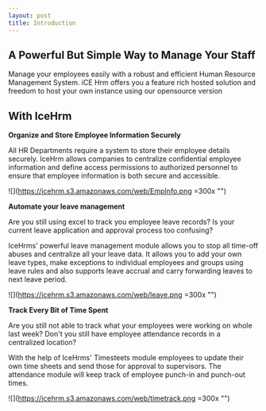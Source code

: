 ```yaml
---
layout: post
title: Introduction
---
```


## A Powerful But Simple Way to Manage Your Staff
Manage your employees easily with a robust and efficient Human Resource Management System. iCE Hrm offers you 
a feature rich hosted solution and freedom to host your own instance using our opensource version

## With IceHrm

**Organize and Store Employee Information Securely**

All HR Departments require a system to store their employee details securely. IceHrm allows companies to 
centralize confidential employee information and define access permissions to authorized personnel to ensure 
that employee information is both secure and accessible.

![](https://icehrm.s3.amazonaws.com/web/EmpInfo.png =300x "")

**Automate your leave management**

Are you still using excel to track you employee leave records? Is your current leave application and approval 
process too confusing?

IceHrms' powerful leave management module allows you to stop all time-off abuses and centralize all your 
leave data. It allows you to add your own leave types, make exceptions to individual employees and groups 
using leave rules and also supports leave accrual and carry forwarding leaves to next leave period.

![](https://icehrm.s3.amazonaws.com/web/leave.png =300x "")
 
**Track Every Bit of Time Spent**

Are you still not able to track what your employees were working on whole last week? Don't you still have 
employee attendance records in a centralized location?

With the help of IceHrms' Timesteets module employees to update their own time sheets and send those for approval 
to supervisors. The attendance module will keep track of employee punch-in and punch-out times.

![](https://icehrm.s3.amazonaws.com/web/timetrack.png =300x "")